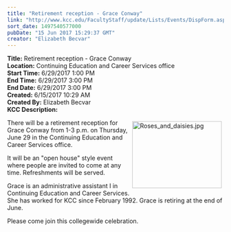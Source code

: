 ```yaml
---
title: "Retirement reception - Grace Conway"
link: "http://www.kcc.edu/FacultyStaff/update/Lists/Events/DispForm.aspx?ID=1007"
sort_date: 1497540577000
pubDate: "15 Jun 2017 15:29:37 GMT"
creator: "Elizabeth Becvar"
---
```


<div><b>Title:</b> Retirement reception - Grace Conway</div>
<div><b>Location:</b> Continuing Education and Career Services office</div>
<div><b>Start Time:</b> 6/29/2017 1:00 PM</div>
<div><b>End Time:</b> 6/29/2017 3:00 PM</div>
<div><b>End Date:</b> 6/29/2017 3:00 PM</div>
<div><b>Created:</b> 6/15/2017 10:29 AM</div>
<div><b>Created By:</b> Elizabeth Becvar</div>
<div><b>KCC Description:</b> <div class="ExternalClass2425E88932C9487399C607CF400F8CFE"><p>​<img width="268" height="198" alt="Roses_and_daisies.jpg" src="/FacultyStaff/update/Documents/Roses_and_daisies.jpg" style="height:156px;width:208px;vertical-align:auto;float:right;margin:5px" />There will be a retirement reception for Grace Conway from 1-3 p.m. on Thursday, June 29 in the Continuing Education and Career Services office.</p>
<p>It will be an &quot;open house&quot; style event where people are invited to come at any time. Refreshments will be served.</p>
<p>Grace is an administrative assistant I in Continuing Education and Career Services. She has worked for KCC since February 1992. Grace is retiring at the end of June.</p>
<p>Please come join this collegewide celebration.<br /></p></div></div>
